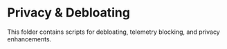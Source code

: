 # Privacy & Debloating

This folder contains scripts for debloating, telemetry blocking, and privacy enhancements.
